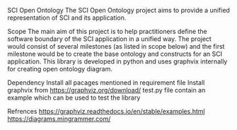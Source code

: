 SCI Open Ontology
The SCI Open Ontology project aims to provide a unified representation of SCI and its application.

Scope
The main aim of this project is to help practitioners define the software boundary of the SCI application in a unified way. The project would consist of several milestones (as listed in scope below) and the first milestone would be to create the base ontology and constructs for an SCI application. This library is developed in python and uses graphvix internally for creating open ontology diagram.

Dependency
Install all pacages mentioned in requirement file
Install graphvix from https://graphviz.org/download/
test.py file contain an example which can be used to test the library

Refrences
https://graphviz.readthedocs.io/en/stable/examples.html
https://diagrams.mingrammer.com/